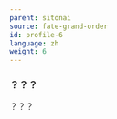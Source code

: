 ```yaml
---
parent: sitonai
source: fate-grand-order
id: profile-6
language: zh
weight: 6
---
```


### ？？？

？？？
